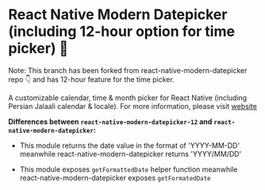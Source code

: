 # React Native Modern Datepicker (including 12-hour option for time picker) 📆

Note: This branch has been forked from react-native-modern-datepicker repo 👇 and has 12-hour feature for the time picker.

A customizable calendar, time & month picker for React Native (including Persian Jalaali calendar & locale). For more information, please visit [website](https://hosseinshabani.github.io/react-native-modern-datepicker)


<b>Differences between `react-native-modern-datepicker-12` and `react-native-modern-datepicker`:</b>

* This module returns the date value in the format of 'YYYY-MM-DD' meanwhile react-native-modern-datepicker returns 'YYYY/MM/DD'

* This module exposes `getFormattedDate` helper function meanwhile react-native-modern-datepicker exposes `getFormatedDate`
